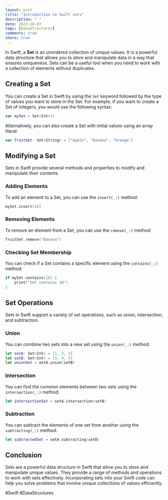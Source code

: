 ```yaml
---
layout: post
title: "Introduction to Swift sets"
description: " "
date: 2023-10-03
tags: [DataStructures]
comments: true
share: true
---
```


In Swift, a **Set** is an unordered collection of unique values. It is a powerful data structure that allows you to store and manipulate data in a way that ensures uniqueness. Sets can be a useful tool when you need to work with a collection of elements without duplicates.

## Creating a Set

You can create a Set in Swift by using the `Set` keyword followed by the type of values you want to store in the Set. For example, if you want to create a Set of integers, you would use the following syntax:

```swift
var mySet = Set<Int>()
```

Alternatively, you can also create a Set with initial values using an array literal:

```swift
var fruitSet: Set<String> = ["Apple", "Banana", "Orange"]
```

## Modifying a Set

Sets in Swift provide several methods and properties to modify and manipulate their contents.

### Adding Elements

To add an element to a Set, you can use the `insert(_:)` method:

```swift
mySet.insert(10)
```

### Removing Elements

To remove an element from a Set, you can use the `remove(_:)` method:

```swift
fruitSet.remove("Banana")
```

### Checking Set Membership

You can check if a Set contains a specific element using the `contains(_:)` method:

```swift
if mySet.contains(10) {
    print("Set contains 10")
}
```

## Set Operations

Sets in Swift support a variety of set operations, such as union, intersection, and subtraction.

### Union

You can combine two sets into a new set using the `union(_:)` method:

```swift
let setA: Set<Int> = [1, 2, 3]
let setB: Set<Int> = [3, 4, 5]
let unionSet = setA.union(setB)
```

### Intersection

You can find the common elements between two sets using the `intersection(_:)` method:

```swift
let intersectionSet = setA.intersection(setB)
```

### Subtraction

You can subtract the elements of one set from another using the `subtracting(_:)` method:

```swift
let subtractedSet = setA.subtracting(setB)
```

## Conclusion

Sets are a powerful data structure in Swift that allow you to store and manipulate unique values. They provide a range of methods and operations to work with sets effectively. Incorporating sets into your Swift code can help you solve problems that involve unique collections of values efficiently.

#Swift #DataStructures